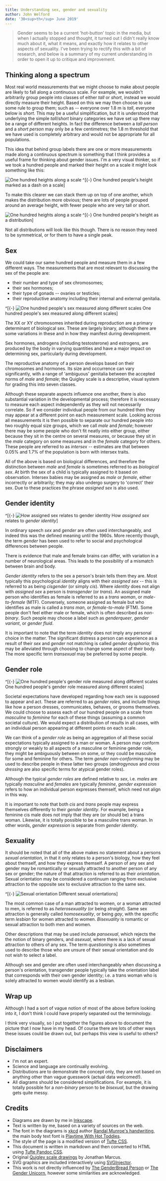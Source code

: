 ```yaml
---
title: Understanding sex, gender and sexuality
author: John Welford
date: '30<sup>th</sup> June 2019'
---
```


<section>

> Gender seems to be a current 'hot-button' topic in the media,
but when I actually stopped and thought,
it turned out I didn't really know much about it, what it means, and exactly how it relates to other aspects of sexuality.
I've been trying to rectify this with a bit of research,
and below is a summary of my current understanding in order to open it up to critique and improvement.

</section>

## Thinking along a spectrum

Most real world measurements that we might choose to make about people are likely to fall along a continuous scale.
For example,
we wouldn't arbitrarily group people into classes of either *tall* or *short*,
instead we would directly measure their height.
Based on this we may then choose to use some rule to group them;
such as -- everyone over 1.8 m is *tall*, everyone below is *short*.
This may be a useful simplification,
but it is understood that underlying the simple *tall*/*short* binary categories we have set up there may be a range of different heights.
In fact the difference between a *tall person* and a *short person* may only be a few centimetres;
the 1.8 m threshold that we have used is completely arbitrary and would not be appropriate for all populations.

This idea that behind group labels there are one or more measurements made along a continuous spectrum is something that I think provides a useful frame for thinking about gender issues.
I'm a very visual thinker, so if we took <span class="figEm person">a hundred people</span> and marked their height on <span class="figEm scale">a scale</span> it might look something like this:

![One hundred heights along a scale](heightRug.svg)
^[{-} One hundred people's height marked as a dash on a scale]

To make this clearer we can stack them up on top of one another,
which makes <span class="figEm distribution">the distribution</span> more obvious;
there are lots of people grouped around an <span class="figEm average">average height</span>,
with fewer people who are <span class="figEm tall short">very tall or short</span>.

![One hundred heights along a scale](heightDist.svg)
^[{-} One hundred people's height as a distribution]

Not all distributions will look like this though.
There is no reason they need to be symmetrical,
or for them to have a single peak.

## Sex

We could take our same hundred people and measure them in a few different ways.
The measurements that are most relevant to discussing the sex of the people are:

* their number and type of sex chromosomes;
* their sex hormones;
* their type of gonads -- ovaries or testicles;
* their reproductive anatomy including their internal and external genitalia.

^[{-} ![One hundred people's sex measured along different scales](sex.svg)
One hundred people's sex measured along different scales]

The XX or XY chromosomes inherited during reproduction are a primary determinant of biological sex.
<span class="figEm chromosomes">These are largely binary,
although there are some variations in these and in how they manifest during development</span>.

<span class="figEm hormones">Sex hormones,
androgens (including testosterone) and estrogens,
are produced by the body in varying quantities</span> and have a major impact on determining sex, particularly during development.

The reproductive anatomy of a person develops based on their chromosomes and hormones.
<span class="figEm genitalia">Its size and occurrence can vary significantly,
with a range of 'ambiguous' genitalia between the accepted norms of *male* and *female*</span>;
<span class="figEm quigley">the Quigley scale is a descriptive, visual system for grading this into seven classes</span>.

Although these separate aspects influence one another,
there is also substantial variation in the developmental process;
therefore it is necessary to measure each aspect independently as they will not necessarily correlate.
So if we consider individual people from our hundred then they may appear at a different point on each measurement scale.
Looking across all measurements it is then possible to separate our hundred people into two roughly equal size groups,
which we call <span class="figEm male">*male*</span> and <span class="figEm female">*female*</span>;
however there may be some people who don't fit neatly into either group,
either because they <span class="figEm intersexCentre">sit in the centre on several measures</span>,
or because they <span class="figEm intersexSplit">sit in the *male* category on some measures and in the *female* category for others</span>.
These people are referred to as <span class="figEm intersex">*intersex*</span> --
estimates are that between 0.05% and 1.7% of the population is born with intersex traits.

All of the above is based on biological differences,
and therefore the distinction between *male* and *female* is sometimes referred to as *biological sex*.
<span class="figEm assignedSex">At birth the sex of a child is typically assigned to it based on observation</span>.
Intersex babies may be assigned as *male* or *female*,
either incorrectly or arbitrarily;
they may also undergo surgery to 'correct' their sex.
Due to these practices the phrase *assigned sex* is also used.


## Gender identity

^[{-} ![How *assigned sex* relates to *gender identity*](genderIdentity.svg)
How *assigned sex* relates to *gender identity*]

In ordinary speech *sex* and *gender* are often used interchangeably,
and indeed this was the defined meaning until the 1960s.
More recently though, the term *gender* has been used to refer to social and psychological differences between people.

There is evidence that male and female brains can differ,
with variation in a number of neurological areas.
This leads to the possibility of a mismatch between brain and body.

*Gender identity* refers to the sex a person's brain tells them they are.
Most typically this <span class="figEm cis">psychological *identity* aligns with their *assigned sex* --
this is referred to as being *cisgender*
(or simply *cis*)</span>.
Where <span class="figEm trans"> *identity* does not align with *assigned sex* a person is *transgender* (or *trans*)</span>.
An assigned male person who identifies as female is referred to as a <span class="figEm transWoman">*trans woman*,
or *male-to-female* (MTF)</span>.
Conversely, someone assigned as female but who identifies as male is called a <span class="figEm transMan">*trans man*,
or *female-to-male* (FTM)</span>.
Some people don't feel either male or female,
which is often described as *non-binary*.
Such people may choose a label such as <span class="figEm queer">*genderqueer*, *gender variant*, or *gender fluid*</span>.

It is important to note that the term *identity* does not imply any personal choice in the matter.
The significant distress a person can experience as a result of their *sex* and *gender* not matching is called *gender dysphoria*;
this may be alleviated through choosing to change some aspect of their body.
The more specific term *transexual* may be preferred by some people.


## Gender role

^[{-} ![One hundred people's gender role measured along different scales](genderRoles.svg)
One hundred people's gender role measured along different scales]

Societal expectations have developed regarding how each sex is supposed to appear and act.
These are referred to as *gender roles*,
and include things like how a person dresses, communicates, behaves, or grooms themselves.
We could choose to assess each of our hundred people on a scale from *masculine* to *feminine* for each of these things
(assuming a common societal culture).
We would expect a distribution of results in all cases,
with an individual person appearing at different points on each scale.

We can think of a *gender role* as being an aggregation of all these social expectations typically assigned to a man or woman.
A person may conform strongly or weakly to all aspects of a <span class="figEm masculine">masculine</span> or <span class="figEm feminine">feminine</span> gender role,
they might be <span class="figEm ambiguousNonBinary">ambiguously between on some</span>,
or they could be <span class="figEm mixedNonBinary">masculine for some and feminine for others</span>.
The term <span class="figEm nonBinary">*gender non-conforming*</span> may be used to describe people in these latter two groups
(*androgynous* and *cross dressing* are also specific terms for atypical gender roles).

Although the typical *gender roles* are defined relative to *sex*,
i.e. *males* are typically *masculine* and *females* are typically *feminine*,
*gender expression* refers to how an individual person expresses themself,
which need not align in this way.

It is important to note that both *cis* and *trans* people may express themselves differently to their *gender identity*.
For example,
being a feminine cis male does not imply that they are (or should be) a trans woman.
Likewise,
it is totally possible to be a masculine trans woman.
In other words,
*gender expression* is separate from *gender identity*.


## Sexuality

It should be noted that all of the above makes no statement about a persons *sexual orientation*,
in that it only relates to a person's biology, how they feel about themself, and how they express themself.
A person of any sex and gender may be romantically or sexually attracted to another person of any sex or gender;
the nature of that attraction is referred to as their *orientation*.
Sexual orientation may be considered a continuum ranging from exclusive attraction to the opposite sex to exclusive attraction to the same sex.

^[{-} ![Sexual orientation](sexualOrientation.svg)
Different sexual orientations]

The most common case of <span class="figEm heteroMan">a man attracted to women</span>,
or <span class="figEm heteroWoman">a woman attracted to men</span>,
is referred to as <span class="figEm hetero">*heterosexuality*
(or being *straight*)</span>.
<span class="figEm homo">Same sex attraction is generally called *homosexuality*,
or being *gay*</span>,
with the specific term <span class="figEm lesbian">*lesbian* for women attracted to women</span>.
<span class="figEm bi">*Bisexuality* is romantic or sexual attraction to both men and women</span>.

Other descriptions that may be used include <span class="figEm pan">*pansexual*,
which rejects the the notion of binary genders</span>,
and *asexual*,
where there is a lack of sexual attraction to others of any sex.
The term *questioning* is also sometimes used to describe those who are unsure of their sexual orientation and do not wish to select a label.

Although sex and gender are often used interchangeably when discussing a person's orientation,
transgender people typically take the orientation label that corresponds with their own gender identity;
i.e. a trans woman who is solely attracted to women would identify as a lesbian.

## Wrap up

Although I had a sort of vague notion of most of the above before looking into it,
I don't think I could have properly separated out the terminology.

I think very visually,
so I put together the figures above to document the picture that I now have in my head.
Of course there are lots of other ways these issues could be drawn out,
but perhaps this view is useful to others?

## Disclaimers

* I'm not an expert.
* Science and language are continually evolving.
* Distributions are to demonstrate the concept only, they are not based on anything other than vague guesswork (actual data welcomed!).
* All diagrams should be considered simplifications.
For example, it is totally possible for a *non-binary* person to be *bisexual*, but the drawing gets quite messy.


## Credits

* Diagrams are drawn by me in [Inkscape](https://inkscape.org/).
* Text is written by me, based on a variety of sources on the web.
* The font in the diagrams is [xkcd](https://xkcd.com/) author [Randal Munroe's handwriting](https://cdn.rawgit.com/ipython/xkcd-font/master/preview.html), the main body text font is [Playtime With Hot Toddies](https://www.fontsquirrel.com/fonts/playtime-with-hot-toddies).
* The style of the page is a modified version of [Tufte CSS](https://edwardtufte.github.io/tufte-css/).
* This document is written in markdown and then converted to HTML using [Tufte Pandoc CSS](https://jez.io/tufte-pandoc-css/).
* Original [Quigley scale drawings](https://en.wikipedia.org/wiki/File:Quigley_scale_for_androgen_insensitivity_syndrome.jpg) by Jonathan Marcus.
* SVG graphics are included interactively using [SVGInjector](https://github.com/iconic/SVGInjector).
* This work is not directly influenced by [The GenderBread Person](https://itspronouncedmetrosexual.com/2012/03/the-genderbread-person-v2-0/) or [The Gender Unicorn](http://www.transstudent.org/gender/), however some similarities are acknowledged.
